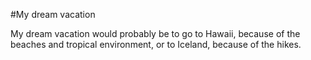 #My dream vacation

My dream vacation would probably be to go to Hawaii, because of
the beaches and tropical environment, or to Iceland, because of the
hikes. 